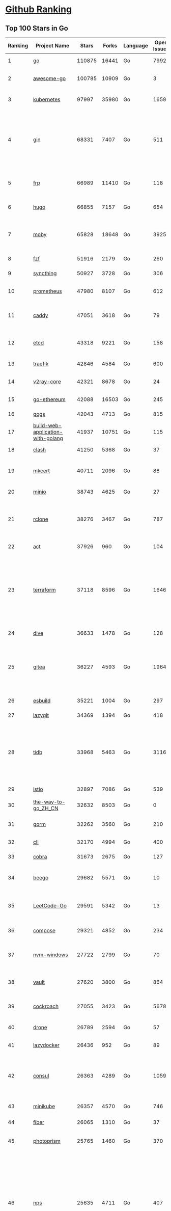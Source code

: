 [Github Ranking](../README.md)
==========

## Top 100 Stars in Go

| Ranking | Project Name | Stars | Forks | Language | Open Issues | Description | Last Commit |
| ------- | ------------ | ----- | ----- | -------- | ----------- | ----------- | ----------- |
| 1 | [go](https://github.com/golang/go) | 110875 | 16441 | Go | 7992 | The Go programming language | 2023-05-02T21:21:48Z |
| 2 | [awesome-go](https://github.com/avelino/awesome-go) | 100785 | 10909 | Go | 3 | A curated list of awesome Go frameworks, libraries and software | 2023-05-02T20:13:16Z |
| 3 | [kubernetes](https://github.com/kubernetes/kubernetes) | 97997 | 35980 | Go | 1659 | Production-Grade Container Scheduling and Management | 2023-05-03T02:07:48Z |
| 4 | [gin](https://github.com/gin-gonic/gin) | 68331 | 7407 | Go | 511 | Gin is a HTTP web framework written in Go (Golang). It features a Martini-like API with much better performance -- up to 40 times faster. If you need smashing performance, get yourself some Gin. | 2023-05-02T13:40:36Z |
| 5 | [frp](https://github.com/fatedier/frp) | 66989 | 11410 | Go | 118 | A fast reverse proxy to help you expose a local server behind a NAT or firewall to the internet. | 2023-04-18T13:25:33Z |
| 6 | [hugo](https://github.com/gohugoio/hugo) | 66855 | 7157 | Go | 654 | The world’s fastest framework for building websites. | 2023-05-02T21:37:56Z |
| 7 | [moby](https://github.com/moby/moby) | 65828 | 18648 | Go | 3925 | Moby Project - a collaborative project for the container ecosystem to assemble container-based systems | 2023-05-03T00:45:06Z |
| 8 | [fzf](https://github.com/junegunn/fzf) | 51916 | 2179 | Go | 260 | :cherry_blossom: A command-line fuzzy finder | 2023-05-02T15:01:13Z |
| 9 | [syncthing](https://github.com/syncthing/syncthing) | 50927 | 3728 | Go | 306 | Open Source Continuous File Synchronization | 2023-05-03T01:28:38Z |
| 10 | [prometheus](https://github.com/prometheus/prometheus) | 47980 | 8107 | Go | 612 | The Prometheus monitoring system and time series database. | 2023-05-02T19:50:08Z |
| 11 | [caddy](https://github.com/caddyserver/caddy) | 47051 | 3618 | Go | 79 | Fast and extensible multi-platform HTTP/1-2-3 web server with automatic HTTPS | 2023-05-03T01:07:19Z |
| 12 | [etcd](https://github.com/etcd-io/etcd) | 43318 | 9221 | Go | 158 | Distributed reliable key-value store for the most critical data of a distributed system | 2023-05-03T00:48:09Z |
| 13 | [traefik](https://github.com/traefik/traefik) | 42846 | 4584 | Go | 600 | The Cloud Native Application Proxy | 2023-05-02T19:35:48Z |
| 14 | [v2ray-core](https://github.com/v2ray/v2ray-core) | 42321 | 8678 | Go | 24 | A platform for building proxies to bypass network restrictions. | 2023-05-01T03:57:11Z |
| 15 | [go-ethereum](https://github.com/ethereum/go-ethereum) | 42088 | 16503 | Go | 245 | Official Go implementation of the Ethereum protocol | 2023-05-02T17:05:18Z |
| 16 | [gogs](https://github.com/gogs/gogs) | 42043 | 4713 | Go | 815 | Gogs is a painless self-hosted Git service | 2023-05-01T11:21:11Z |
| 17 | [build-web-application-with-golang](https://github.com/astaxie/build-web-application-with-golang) | 41937 | 10751 | Go | 115 | A golang ebook intro how to build a web with golang | 2023-04-20T09:00:38Z |
| 18 | [clash](https://github.com/Dreamacro/clash) | 41250 | 5368 | Go | 37 | A rule-based tunnel in Go. | 2023-04-30T04:18:21Z |
| 19 | [mkcert](https://github.com/FiloSottile/mkcert) | 40711 | 2096 | Go | 88 | A simple zero-config tool to make locally trusted development certificates with any names you'd like. | 2023-05-02T08:03:46Z |
| 20 | [minio](https://github.com/minio/minio) | 38743 | 4625 | Go | 27 | High Performance Object Storage for AI | 2023-05-02T23:09:34Z |
| 21 | [rclone](https://github.com/rclone/rclone) | 38276 | 3467 | Go | 787 | "rsync for cloud storage" - Google Drive, S3, Dropbox, Backblaze B2, One Drive, Swift, Hubic, Wasabi, Google Cloud Storage, Yandex Files | 2023-05-02T16:04:32Z |
| 22 | [act](https://github.com/nektos/act) | 37926 | 960 | Go | 104 | Run your GitHub Actions locally 🚀 | 2023-05-01T21:19:01Z |
| 23 | [terraform](https://github.com/hashicorp/terraform) | 37118 | 8596 | Go | 1646 | Terraform enables you to safely and predictably create, change, and improve infrastructure. It is an open source tool that codifies APIs into declarative configuration files that can be shared amongst team members, treated as code, edited, reviewed, and versioned. | 2023-05-02T23:23:41Z |
| 24 | [dive](https://github.com/wagoodman/dive) | 36633 | 1478 | Go | 128 | A tool for exploring each layer in a docker image | 2023-05-02T06:13:05Z |
| 25 | [gitea](https://github.com/go-gitea/gitea) | 36227 | 4593 | Go | 1964 | Git with a cup of tea! Painless self-hosted all-in-one software development service, includes Git hosting, code review, team collaboration, package registry and CI/CD | 2023-05-03T02:57:18Z |
| 26 | [esbuild](https://github.com/evanw/esbuild) | 35221 | 1004 | Go | 297 | An extremely fast bundler for the web | 2023-04-28T15:27:16Z |
| 27 | [lazygit](https://github.com/jesseduffield/lazygit) | 34369 | 1394 | Go | 418 | simple terminal UI for git commands | 2023-05-02T14:29:15Z |
| 28 | [tidb](https://github.com/pingcap/tidb) | 33968 | 5463 | Go | 3116 | TiDB is an open-source, cloud-native, distributed, MySQL-Compatible database for elastic scale and real-time analytics. Try AI-powered Chat2Query free at : https://tidbcloud.com/free-trial | 2023-05-03T02:54:37Z |
| 29 | [istio](https://github.com/istio/istio) | 32897 | 7086 | Go | 539 | Connect, secure, control, and observe services. | 2023-05-03T02:54:00Z |
| 30 | [the-way-to-go_ZH_CN](https://github.com/unknwon/the-way-to-go_ZH_CN) | 32632 | 8503 | Go | 0 | 《The Way to Go》中文译本，中文正式名《Go 入门指南》 | 2023-04-30T02:46:45Z |
| 31 | [gorm](https://github.com/go-gorm/gorm) | 32262 | 3560 | Go | 210 | The fantastic ORM library for Golang, aims to be developer friendly | 2023-05-02T07:20:44Z |
| 32 | [cli](https://github.com/cli/cli) | 32170 | 4994 | Go | 400 | GitHub’s official command line tool | 2023-05-02T18:22:14Z |
| 33 | [cobra](https://github.com/spf13/cobra) | 31673 | 2675 | Go | 127 | A Commander for modern Go CLI interactions | 2023-04-30T02:14:37Z |
| 34 | [beego](https://github.com/beego/beego) | 29682 | 5571 | Go | 10 | beego is an open-source, high-performance web framework for the Go programming language. | 2023-05-01T14:02:53Z |
| 35 | [LeetCode-Go](https://github.com/halfrost/LeetCode-Go) | 29591 | 5342 | Go | 13 | ✅ Solutions to LeetCode by Go, 100% test coverage, runtime beats 100% / LeetCode 题解 | 2023-04-08T04:02:08Z |
| 36 | [compose](https://github.com/docker/compose) | 29321 | 4852 | Go | 234 | Define and run multi-container applications with Docker | 2023-05-02T19:09:23Z |
| 37 | [nvm-windows](https://github.com/coreybutler/nvm-windows) | 27722 | 2799 | Go | 70 | A node.js version management utility for Windows. Ironically written in Go. | 2023-04-29T09:38:03Z |
| 38 | [vault](https://github.com/hashicorp/vault) | 27620 | 3800 | Go | 864 | A tool for secrets management, encryption as a service, and privileged access management | 2023-05-03T02:31:58Z |
| 39 | [cockroach](https://github.com/cockroachdb/cockroach) | 27055 | 3423 | Go | 5678 | CockroachDB - the open source, cloud-native distributed SQL database. | 2023-05-03T02:35:57Z |
| 40 | [drone](https://github.com/harness/drone) | 26789 | 2594 | Go | 57 | Drone is a Container-Native, Continuous Delivery Platform | 2023-05-02T22:01:49Z |
| 41 | [lazydocker](https://github.com/jesseduffield/lazydocker) | 26436 | 952 | Go | 89 | The lazier way to manage everything docker | 2023-04-05T19:26:47Z |
| 42 | [consul](https://github.com/hashicorp/consul) | 26363 | 4289 | Go | 1059 | Consul is a distributed, highly available, and data center aware solution to connect and configure applications across dynamic, distributed infrastructure. | 2023-05-02T21:41:38Z |
| 43 | [minikube](https://github.com/kubernetes/minikube) | 26357 | 4570 | Go | 746 | Run Kubernetes locally | 2023-05-03T02:07:13Z |
| 44 | [fiber](https://github.com/gofiber/fiber) | 26065 | 1310 | Go | 37 | ⚡️ Express inspired web framework written in Go | 2023-05-02T12:58:47Z |
| 45 | [photoprism](https://github.com/photoprism/photoprism) | 25765 | 1460 | Go | 370 | AI-Powered Photos App for the Decentralized Web 🌈💎✨ | 2023-05-03T01:20:52Z |
| 46 | [nps](https://github.com/ehang-io/nps) | 25635 | 4711 | Go | 407 | 一款轻量级、高性能、功能强大的内网穿透代理服务器。支持tcp、udp、socks5、http等几乎所有流量转发，可用来访问内网网站、本地支付接口调试、ssh访问、远程桌面，内网dns解析、内网socks5代理等等……，并带有功能强大的web管理端。a lightweight, high-performance, powerful intranet penetration proxy server, with a powerful web management terminal. | 2023-03-06T23:36:08Z |
| 47 | [echo](https://github.com/labstack/echo) | 25524 | 2141 | Go | 46 | High performance, minimalist Go web framework | 2023-05-01T06:01:36Z |
| 48 | [influxdb](https://github.com/influxdata/influxdb) | 25349 | 3366 | Go | 1693 | Scalable datastore for metrics, events, and real-time analytics | 2023-05-01T21:36:21Z |
| 49 | [portainer](https://github.com/portainer/portainer) | 25336 | 2163 | Go | 966 | Making Docker and Kubernetes management easy. | 2023-05-03T00:30:16Z |
| 50 | [alist](https://github.com/alist-org/alist) | 25139 | 3492 | Go | 99 | 🗂️A file list program that supports multiple storage, powered by Gin and Solidjs. / 一个支持多存储的文件列表程序，使用 Gin 和 Solidjs。 | 2023-05-02T20:37:45Z |
| 51 | [go-zero](https://github.com/zeromicro/go-zero) | 23983 | 3397 | Go | 237 | A cloud-native Go microservices framework with cli tool for productivity. | 2023-05-02T20:04:10Z |
| 52 | [iris](https://github.com/kataras/iris) | 23904 | 2476 | Go | 83 | The fastest HTTP/2 Go Web Framework. New, modern and easy to learn. Fast development with Code you control. Unbeatable cost-performance ratio :rocket: | 2023-05-01T12:54:05Z |
| 53 | [nsq](https://github.com/nsqio/nsq) | 23430 | 2855 | Go | 52 | A realtime distributed messaging platform | 2023-04-26T10:29:49Z |
| 54 | [faas](https://github.com/openfaas/faas) | 23006 | 1843 | Go | 28 | OpenFaaS - Serverless Functions Made Simple | 2023-04-27T18:53:43Z |
| 55 | [k3s](https://github.com/k3s-io/k3s) | 22966 | 2040 | Go | 146 | Lightweight Kubernetes | 2023-05-02T23:52:15Z |
| 56 | [ngrok](https://github.com/inconshreveable/ngrok) | 22873 | 4249 | Go | 216 | Introspected tunnels to localhost | 2023-04-17T13:39:46Z |
| 57 | [pocketbase](https://github.com/pocketbase/pocketbase) | 22825 | 909 | Go | 36 | Open Source realtime backend in 1 file | 2023-05-02T11:52:00Z |
| 58 | [viper](https://github.com/spf13/viper) | 22800 | 1876 | Go | 366 | Go configuration with fangs | 2023-04-19T08:29:23Z |
| 59 | [logrus](https://github.com/sirupsen/logrus) | 22578 | 2230 | Go | 5 | Structured, pluggable logging for Go. | 2023-04-26T15:27:09Z |
| 60 | [croc](https://github.com/schollz/croc) | 22406 | 968 | Go | 98 | Easily and securely send things from one computer to another :crocodile: :package: | 2023-04-12T16:03:53Z |
| 61 | [hub](https://github.com/github/hub) | 22386 | 2363 | Go | 241 | A command-line tool that makes git easier to use with GitHub. | 2023-04-11T14:39:49Z |
| 62 | [v2ray-core](https://github.com/v2fly/v2ray-core) | 22325 | 3580 | Go | 46 | A platform for building proxies to bypass network restrictions. | 2023-05-02T13:50:11Z |
| 63 | [docker_practice](https://github.com/yeasy/docker_practice) | 22322 | 5519 | Go | 3 | Learn and understand Docker&Container technologies, with real DevOps practice! | 2023-04-09T10:45:10Z |
| 64 | [go-patterns](https://github.com/tmrts/go-patterns) | 21894 | 2024 | Go | 15 | Curated list of Go design patterns, recipes and idioms | 2023-04-30T11:12:57Z |
| 65 | [micro](https://github.com/zyedidia/micro) | 21477 | 1113 | Go | 684 | A modern and intuitive terminal-based text editor | 2023-05-02T19:45:51Z |
| 66 | [vegeta](https://github.com/tsenart/vegeta) | 21162 | 1284 | Go | 85 | HTTP load testing tool and library. It's over 9000! | 2023-04-28T13:59:30Z |
| 67 | [dapr](https://github.com/dapr/dapr) | 21046 | 1644 | Go | 342 | Dapr is a portable, event-driven, runtime for building distributed applications across cloud and edge. | 2023-05-03T00:34:23Z |
| 68 | [rancher](https://github.com/rancher/rancher) | 20963 | 2795 | Go | 2317 | Complete container management platform | 2023-05-03T01:23:46Z |
| 69 | [lux](https://github.com/iawia002/lux) | 20823 | 2447 | Go | 426 | 👾 Fast and simple video download library and CLI tool written in Go | 2023-04-20T02:52:40Z |
| 70 | [k9s](https://github.com/derailed/k9s) | 20617 | 1320 | Go | 380 | 🐶 Kubernetes CLI To Manage Your Clusters In Style! | 2023-04-29T06:40:24Z |
| 71 | [kratos](https://github.com/go-kratos/kratos) | 20505 | 3773 | Go | 99 | Your ultimate Go microservices framework for the cloud-native era. | 2023-05-03T02:37:26Z |
| 72 | [delve](https://github.com/go-delve/delve) | 20459 | 2052 | Go | 102 | Delve is a debugger for the Go programming language. | 2023-05-02T23:01:05Z |
| 73 | [go-micro](https://github.com/go-micro/go-micro) | 20391 | 2273 | Go | 69 | A Go microservices framework | 2023-05-02T12:00:44Z |
| 74 | [k6](https://github.com/grafana/k6) | 20224 | 1065 | Go | 394 | A modern load testing tool, using Go and JavaScript - https://k6.io | 2023-05-02T15:41:48Z |
| 75 | [fyne](https://github.com/fyne-io/fyne) | 20163 | 1110 | Go | 507 | Cross platform GUI toolkit in Go inspired by Material Design | 2023-05-02T21:03:51Z |
| 76 | [cli](https://github.com/urfave/cli) | 20104 | 1679 | Go | 44 | A simple, fast, and fun package for building command line apps in Go | 2023-05-01T22:29:17Z |
| 77 | [restic](https://github.com/restic/restic) | 20104 | 1296 | Go | 379 | Fast, secure, efficient backup program | 2023-05-01T16:28:39Z |
| 78 | [harbor](https://github.com/goharbor/harbor) | 19934 | 4336 | Go | 530 | An open source trusted cloud native registry project that stores, signs, and scans content. | 2023-04-30T01:10:28Z |
| 79 | [testify](https://github.com/stretchr/testify) | 19549 | 1443 | Go | 274 | A toolkit with common assertions and mocks that plays nicely with the standard library | 2023-04-28T10:40:40Z |
| 80 | [learn-go-with-tests](https://github.com/quii/learn-go-with-tests) | 19540 | 2573 | Go | 34 | Learn Go with test-driven development | 2023-05-02T16:44:11Z |
| 81 | [fasthttp](https://github.com/valyala/fasthttp) | 19472 | 1623 | Go | 59 | Fast HTTP package for Go. Tuned for high performance. Zero memory allocations in hot paths. Up to 10x faster than net/http | 2023-05-01T16:16:04Z |
| 82 | [colly](https://github.com/gocolly/colly) | 19463 | 1587 | Go | 143 | Elegant Scraper and Crawler Framework for Golang | 2023-04-29T15:03:33Z |
| 83 | [filebrowser](https://github.com/filebrowser/filebrowser) | 19393 | 2346 | Go | 65 | 📂 Web File Browser | 2023-05-01T11:09:45Z |
| 84 | [dgraph](https://github.com/dgraph-io/dgraph) | 19211 | 1457 | Go | 188 | Native GraphQL Database with graph backend | 2023-05-02T18:38:31Z |
| 85 | [websocket](https://github.com/gorilla/websocket) | 19070 | 3312 | Go | 28 | A fast, well-tested and widely used WebSocket implementation for Go. | 2022-12-09T16:03:16Z |
| 86 | [loki](https://github.com/grafana/loki) | 18966 | 2712 | Go | 831 | Like Prometheus, but for logs. | 2023-05-02T20:02:12Z |
| 87 | [zap](https://github.com/uber-go/zap) | 18592 | 1322 | Go | 95 | Blazing fast, structured, leveled logging in Go. | 2023-05-01T19:48:07Z |
| 88 | [grpc-go](https://github.com/grpc/grpc-go) | 18005 | 3977 | Go | 123 | The Go language implementation of gRPC. HTTP/2 based RPC | 2023-05-02T23:45:46Z |
| 89 | [bubbletea](https://github.com/charmbracelet/bubbletea) | 17941 | 574 | Go | 35 | A powerful little TUI framework 🏗 | 2023-04-26T20:04:18Z |
| 90 | [Cloudreve](https://github.com/cloudreve/Cloudreve) | 17886 | 3023 | Go | 257 | 🌩支持多家云存储的云盘系统 (Self-hosted file management and sharing system, supports multiple storage providers) | 2023-04-29T11:29:16Z |
| 91 | [podman](https://github.com/containers/podman) | 17733 | 1932 | Go | 424 | Podman: A tool for managing OCI containers and pods. | 2023-05-02T23:45:34Z |
| 92 | [gotty](https://github.com/yudai/gotty) | 17707 | 1342 | Go | 101 | Share your terminal as a web application | 2023-03-24T15:55:33Z |
| 93 | [jaeger](https://github.com/jaegertracing/jaeger) | 17525 | 2124 | Go | 322 | CNCF Jaeger, a Distributed Tracing Platform | 2023-05-02T16:56:30Z |
| 94 | [goreplay](https://github.com/buger/goreplay) | 17257 | 1723 | Go | 263 | GoReplay is an open-source tool for capturing and replaying live HTTP traffic into a test environment in order to continuously test your system with real data. It can be used to increase confidence in code deployments, configuration changes and infrastructure changes. | 2023-05-01T21:55:19Z |
| 95 | [learngo](https://github.com/inancgumus/learngo) | 17211 | 2301 | Go | 3 | ❤️ 1000+ Hand-Crafted Go Examples, Exercises, and Quizzes. 🚀 Learn Go by fixing 1000+ tiny programs. | 2023-05-02T01:42:01Z |
| 96 | [seaweedfs](https://github.com/seaweedfs/seaweedfs) | 17196 | 1957 | Go | 155 | SeaweedFS is a fast distributed storage system for blobs, objects, files, and data lake, for billions of files! Blob store has O(1) disk seek, cloud tiering. Filer supports Cloud Drive, cross-DC active-active replication, Kubernetes, POSIX FUSE mount, S3 API, S3 Gateway, Hadoop, WebDAV, encryption, Erasure Coding. | 2023-05-01T16:14:42Z |
| 97 | [trivy](https://github.com/aquasecurity/trivy) | 17175 | 1678 | Go | 329 | Find vulnerabilities, misconfigurations, secrets, SBOM in containers, Kubernetes, code repositories, clouds and more | 2023-05-02T19:20:04Z |
| 98 | [go-redis](https://github.com/redis/go-redis) | 17133 | 2069 | Go | 171 | Redis Go client | 2023-05-02T17:00:40Z |
| 99 | [AdGuardHome](https://github.com/AdguardTeam/AdGuardHome) | 17026 | 1454 | Go | 806 | Network-wide ads & trackers blocking DNS server | 2023-05-02T09:50:22Z |
| 100 | [gin-vue-admin](https://github.com/flipped-aurora/gin-vue-admin) | 16885 | 5058 | Go | 29 | 基于vite+vue3+gin搭建的开发基础平台（支持TS,JS混用），集成jwt鉴权，权限管理，动态路由，显隐可控组件，分页封装，多点登录拦截，资源权限，上传下载，代码生成器，表单生成器,chatGPT自动查表等开发必备功能。 | 2023-04-28T15:10:21Z |

